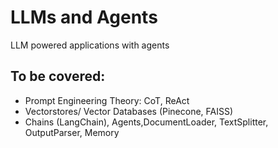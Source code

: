 # LLMs and Agents
LLM powered applications with agents

## To be covered: 

- Prompt Engineering Theory: CoT, ReAct
- Vectorstores/ Vector Databases (Pinecone, FAISS)
- Chains (LangChain), Agents,DocumentLoader, TextSplitter, OutputParser, Memory
